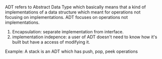 ADT refers to Abstract Data Type which basically means that a kind of implementations of a data structure which meant
for operations not focusing on implementations. ADT focuses on operations not implementations.

1. Encapsulation: separate implementation from interface.
2. implementation indepence: a user of ADT doesn't need to know how it's built but have a access of modifying it.

Example: A stack is an ADT which has push, pop, peek operations


